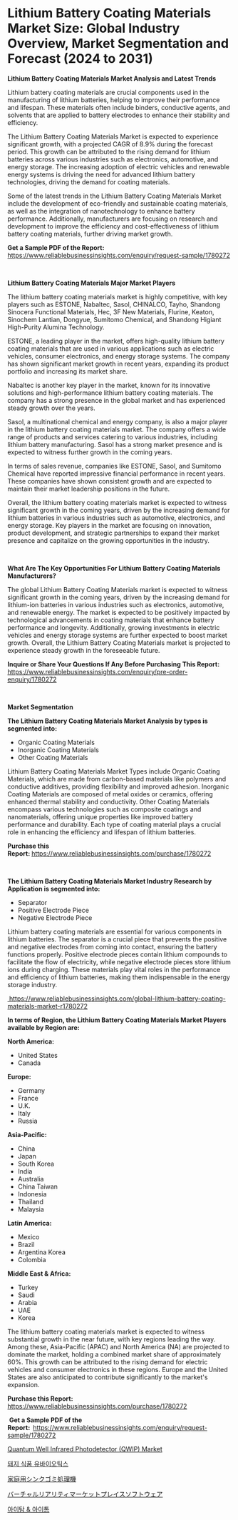 <p><h1>Lithium Battery Coating Materials Market Size: Global Industry Overview, Market Segmentation and Forecast (2024 to 2031)</h1></p><p><strong>Lithium Battery Coating Materials Market Analysis and Latest Trends</strong></p>
<p><p>Lithium battery coating materials are crucial components used in the manufacturing of lithium batteries, helping to improve their performance and lifespan. These materials often include binders, conductive agents, and solvents that are applied to battery electrodes to enhance their stability and efficiency.</p><p>The Lithium Battery Coating Materials Market is expected to experience significant growth, with a projected CAGR of 8.9% during the forecast period. This growth can be attributed to the rising demand for lithium batteries across various industries such as electronics, automotive, and energy storage. The increasing adoption of electric vehicles and renewable energy systems is driving the need for advanced lithium battery technologies, driving the demand for coating materials.</p><p>Some of the latest trends in the Lithium Battery Coating Materials Market include the development of eco-friendly and sustainable coating materials, as well as the integration of nanotechnology to enhance battery performance. Additionally, manufacturers are focusing on research and development to improve the efficiency and cost-effectiveness of lithium battery coating materials, further driving market growth.</p></p>
<p><strong>Get a Sample PDF of the Report:&nbsp;</strong> <a href="https://www.reliablebusinessinsights.com/enquiry/request-sample/1780272">https://www.reliablebusinessinsights.com/enquiry/request-sample/1780272</a></p>
<p>&nbsp;</p>
<p><strong>Lithium Battery Coating Materials Major Market Players</strong></p>
<p><p>The lithium battery coating materials market is highly competitive, with key players such as ESTONE, Nabaltec, Sasol, CHINALCO, Tayho, Shandong Sinocera Functional Materials, Hec, 3F New Materials, Flurine, Keaton, Sinochem Lantian, Dongyue, Sumitomo Chemical, and Shandong Higiant High-Purity Alumina Technology. </p><p>ESTONE, a leading player in the market, offers high-quality lithium battery coating materials that are used in various applications such as electric vehicles, consumer electronics, and energy storage systems. The company has shown significant market growth in recent years, expanding its product portfolio and increasing its market share.</p><p>Nabaltec is another key player in the market, known for its innovative solutions and high-performance lithium battery coating materials. The company has a strong presence in the global market and has experienced steady growth over the years.</p><p>Sasol, a multinational chemical and energy company, is also a major player in the lithium battery coating materials market. The company offers a wide range of products and services catering to various industries, including lithium battery manufacturing. Sasol has a strong market presence and is expected to witness further growth in the coming years.</p><p>In terms of sales revenue, companies like ESTONE, Sasol, and Sumitomo Chemical have reported impressive financial performance in recent years. These companies have shown consistent growth and are expected to maintain their market leadership positions in the future.</p><p>Overall, the lithium battery coating materials market is expected to witness significant growth in the coming years, driven by the increasing demand for lithium batteries in various industries such as automotive, electronics, and energy storage. Key players in the market are focusing on innovation, product development, and strategic partnerships to expand their market presence and capitalize on the growing opportunities in the industry.</p></p>
<p>&nbsp;</p>
<p><strong>What Are The Key Opportunities For Lithium Battery Coating Materials Manufacturers?</strong></p>
<p><p>The global Lithium Battery Coating Materials market is expected to witness significant growth in the coming years, driven by the increasing demand for lithium-ion batteries in various industries such as electronics, automotive, and renewable energy. The market is expected to be positively impacted by technological advancements in coating materials that enhance battery performance and longevity. Additionally, growing investments in electric vehicles and energy storage systems are further expected to boost market growth. Overall, the Lithium Battery Coating Materials market is projected to experience steady growth in the foreseeable future.</p></p>
<p><strong>Inquire or Share Your Questions If Any Before Purchasing This Report:</strong> <a href="https://www.reliablebusinessinsights.com/enquiry/pre-order-enquiry/1780272">https://www.reliablebusinessinsights.com/enquiry/pre-order-enquiry/1780272</a></p>
<p>&nbsp;</p>
<p><strong>Market Segmentation</strong></p>
<p><strong>The Lithium Battery Coating Materials Market Analysis by types is segmented into:</strong></p>
<p><ul><li>Organic Coating Materials</li><li>Inorganic Coating Materials</li><li>Other Coating Materials</li></ul></p>
<p><p>Lithium Battery Coating Materials Market Types include Organic Coating Materials, which are made from carbon-based materials like polymers and conductive additives, providing flexibility and improved adhesion. Inorganic Coating Materials are composed of metal oxides or ceramics, offering enhanced thermal stability and conductivity. Other Coating Materials encompass various technologies such as composite coatings and nanomaterials, offering unique properties like improved battery performance and durability. Each type of coating material plays a crucial role in enhancing the efficiency and lifespan of lithium batteries.</p></p>
<p><strong>Purchase this Report:&nbsp;</strong><a href="https://www.reliablebusinessinsights.com/purchase/1780272">https://www.reliablebusinessinsights.com/purchase/1780272</a></p>
<p>&nbsp;</p>
<p><strong>The Lithium Battery Coating Materials Market Industry Research by Application is segmented into:</strong></p>
<p><ul><li>Separator</li><li>Positive Electrode Piece</li><li>Negative Electrode Piece</li></ul></p>
<p><p>Lithium battery coating materials are essential for various components in lithium batteries. The separator is a crucial piece that prevents the positive and negative electrodes from coming into contact, ensuring the battery functions properly. Positive electrode pieces contain lithium compounds to facilitate the flow of electricity, while negative electrode pieces store lithium ions during charging. These materials play vital roles in the performance and efficiency of lithium batteries, making them indispensable in the energy storage industry.</p></p>
<p><a href="https://www.reliablebusinessinsights.com/global-lithium-battery-coating-materials-market-r1780272">&nbsp;https://www.reliablebusinessinsights.com/global-lithium-battery-coating-materials-market-r1780272</a></p>
<p><strong>In terms of Region, the Lithium Battery Coating Materials Market Players available by Region are:</strong></p>
<p>
    <p> <strong> North America: </strong>
        <ul>
            <li>United States</li>
            <li>Canada</li>
        </ul>
        </p> 
    <p> <strong> Europe: </strong>
        <ul>
            <li>Germany</li>
            <li>France</li>
            <li>U.K.</li>
            <li>Italy</li>
            <li>Russia</li>
        </ul>
        </p> 
    <p> <strong> Asia-Pacific: </strong>
        <ul>
            <li>China</li>
            <li>Japan</li>
            <li>South Korea</li>
            <li>India</li>
            <li>Australia</li>
            <li>China Taiwan</li>
            <li>Indonesia</li>
            <li>Thailand</li>
            <li>Malaysia</li>
        </ul>
        </p> 
    <p> <strong> Latin America: </strong>
        <ul>
            <li>Mexico</li>
            <li>Brazil</li>
            <li>Argentina Korea</li>
            <li>Colombia</li>
        </ul>
        </p> 
    <p> <strong> Middle East & Africa: </strong>
        <ul>
            <li>Turkey</li>
            <li>Saudi</li>
            <li>Arabia</li>
            <li>UAE</li>
            <li>Korea</li>
        </ul>
    </p>
    </p>
<p><p>The lithium battery coating materials market is expected to witness substantial growth in the near future, with key regions leading the way. Among these, Asia-Pacific (APAC) and North America (NA) are projected to dominate the market, holding a combined market share of approximately 60%. This growth can be attributed to the rising demand for electric vehicles and consumer electronics in these regions. Europe and the United States are also anticipated to contribute significantly to the market's expansion.</p></p>
<p><strong>Purchase this Report: </strong><a href="https://www.reliablebusinessinsights.com/purchase/1780272">https://www.reliablebusinessinsights.com/purchase/1780272</a></p>
<p>&nbsp;<strong>Get a Sample PDF of the Report:&nbsp;&nbsp;</strong><a href="https://www.reliablebusinessinsights.com/enquiry/request-sample/1780272">https://www.reliablebusinessinsights.com/enquiry/request-sample/1780272</a></p>
<p><strong></strong></p>
<p><p><a href="https://issuu.com/reportprime-2/docs/quantum-well-infrared-photodetector-qwip-market-si">Quantum Well Infrared Photodetector (QWIP) Market</a></p><p><a href="https://github.com/hasanrajibul387/Market-Research-Report-List-1/blob/main/534048099384.md">돼지 식품 유바이오틱스</a></p><p><a href="https://github.com/NikitaBruen/Market-Research-Report-List-1/blob/main/2692802105676.md">家庭用シンクゴミ処理機</a></p><p><a href="https://medium.com/@bobbieratke2023/%E3%83%90%E3%83%BC%E3%83%81%E3%83%A3%E3%83%AB-%E3%83%AA%E3%82%A2%E3%83%AA%E3%83%86%E3%82%A3-%E3%83%9E%E3%83%BC%E3%82%B1%E3%83%83%E3%83%88%E3%83%97%E3%83%AC%E3%82%A4%E3%82%B9-%E3%82%BD%E3%83%95%E3%83%88%E3%82%A6%E3%82%A7%E3%82%A2%E5%B8%82%E5%A0%B4-%E7%AB%B6%E4%BA%89%E5%88%86%E6%9E%90-%E5%B8%82%E5%A0%B4%E5%8B%95%E5%90%91-%E5%8F%8A%E3%81%B32031%E5%B9%B4%E3%81%BE%E3%81%A7%E3%81%AE%E4%BA%88%E6%B8%AC-808a6b0e9a3b">バーチャルリアリティマーケットプレイスソフトウェア</a></p><p><a href="https://medium.com/@dougschmidt26/itacm-%EB%B0%8F-itom-%EC%8B%9C%EC%9E%A5-%EC%9C%A0%ED%98%95-%EC%9D%91%EC%9A%A9-%EB%B0%8F-%EC%A7%80%EB%A6%AC%EC%97%90-%EB%94%B0%EB%A5%B8-%ED%8F%AC%EA%B4%84%EC%A0%81-%ED%8F%89%EA%B0%80-6261294fd10b">아이탐 & 아이톰</a></p></p>